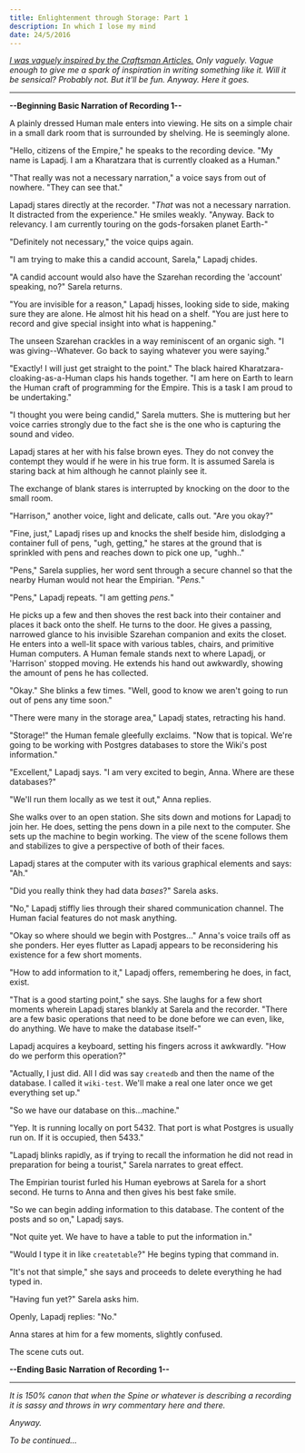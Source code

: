 ```yaml
---
title: Enlightenment through Storage: Part 1
description: In which I lose my mind
date: 24/5/2016
---
```


*[I was vaguely inspired by the Craftsman Articles.](https://github.com/sensui/the-craftsman-book) Only vaguely. Vague enough to give me a spark of inspiration in writing something like it. Will it be sensical? Probably not. But it'll be fun. Anyway. Here it goes.*

---

**--Beginning Basic Narration of Recording 1--**

A plainly dressed Human male enters into viewing. He sits on a simple chair in a small dark room that is surrounded by shelving. He is seemingly alone.

"Hello, citizens of the Empire," he speaks to the recording device. "My name is Lapadj. I am a Kharatzara that is currently cloaked as a Human."

"That really was not a necessary narration," a voice says from out of nowhere. "They can see that."

Lapadj stares directly at the recorder. "*That* was not a necessary narration. It distracted from the experience." He smiles weakly. "Anyway. Back to relevancy. I am currently touring on the gods-forsaken planet Earth-"

"Definitely not necessary," the voice quips again.

"I am trying to make this a candid account, Sarela," Lapadj chides.

"A candid account would also have the Szarehan recording the 'account' speaking, no?" Sarela returns.

"You are invisible for a reason," Lapadj hisses, looking side to side, making sure they are alone. He almost hit his head on a shelf. "You are just here to record and give special insight into what is happening."

The unseen Szarehan crackles in a way reminiscent of an organic sigh. "I was giving--Whatever. Go back to saying whatever you were saying."

"Exactly! I will just get straight to the point." The black haired Kharatzara-cloaking-as-a-Human claps his hands together. "I am here on Earth to learn the Human craft of programming for the Empire. This is a task I am proud to be undertaking."

"I thought you were being candid," Sarela mutters. She is muttering but her voice carries strongly due to the fact she is the one who is capturing the sound and video.

Lapadj stares at her with his false brown eyes. They do not convey the contempt they would if he were in his true form. It is assumed Sarela is staring back at him although he cannot plainly see it.

The exchange of blank stares is interrupted by knocking on the door to the small room.

"Harrison," another voice, light and delicate, calls out. "Are you okay?"

"Fine, just," Lapadj rises up and knocks the shelf beside him, dislodging a container full of pens, "ugh, getting," he stares at the ground that is sprinkled with pens and reaches down to pick one up, "ughh.."

"Pens," Sarela supplies, her word sent through a secure channel so that the nearby Human would not hear the Empirian. "*Pens.*"

"Pens," Lapadj repeats. "I am getting *pens.*"

He picks up a few and then shoves the rest back into their container and places it back onto the shelf. He turns to the door. He gives a passing, narrowed glance to his invisible Szarehan companion and exits the closet. He enters into a well-lit space with various tables, chairs, and primitive Human computers. A Human female stands next to where Lapadj, or 'Harrison' stopped moving. He extends his hand out awkwardly, showing the amount of pens he has collected.

"Okay." She blinks a few times. "Well, good to know we aren't going to run out of pens any time soon."

"There were many in the storage area," Lapadj states, retracting his hand.

"Storage!" the Human female gleefully exclaims. "Now that is topical. We're going to be working with Postgres databases to store the Wiki's post information."

"Excellent," Lapadj says. "I am very excited to begin, Anna. Where are these databases?"

"We'll run them locally as we test it out," Anna replies.

She walks over to an open station. She sits down and motions for Lapadj to join her. He does, setting the pens down in a pile next to the computer. She sets up the machine to begin working. The view of the scene follows them and stabilizes to give a perspective of both of their faces.

Lapadj stares at the computer with its various graphical elements and says: "Ah."

"Did you really think they had data *bases*?" Sarela asks.

"No," Lapadj stiffly lies through their shared communication channel. The Human facial features do not mask anything.

"Okay so where should we begin with Postgres..." Anna's voice trails off as she ponders. Her eyes flutter as Lapadj appears to be reconsidering his existence for a few short moments.

"How to add information to it," Lapadj offers, remembering he does, in fact, exist.

"That is a good starting point," she says. She laughs for a few short moments wherein Lapadj stares blankly at Sarela and the recorder. "There are a few basic operations that need to be done before we can even, like, do anything. We have to make the database itself-"

Lapadj acquires a keyboard, setting his fingers across it awkwardly. "How do we perform this operation?"

"Actually, I just did. All I did was say `createdb` and then the name of the database. I called it `wiki-test`. We'll make a real one later once we get everything set up."

"So we have our database on this...machine."

"Yep. It is running locally on port 5432. That port is what Postgres is usually run on. If it is occupied, then 5433."

"Lapadj blinks rapidly, as if trying to recall the information he did not read in preparation for being a tourist," Sarela narrates to great effect.

The Empirian tourist furled his Human eyebrows at Sarela for a short second. He turns to Anna and then gives his best fake smile.

"So we can begin adding information to this database. The content of the posts and so on," Lapadj says.

"Not quite yet. We have to have a table to put the information in."

"Would I type it in like `createtable`?" He begins typing that command in.

"It's not that simple," she says and proceeds to delete everything he had typed in.

"Having fun yet?" Sarela asks him.

Openly, Lapadj replies: "No."

Anna stares at him for a few moments, slightly confused.

The scene cuts out.

**--Ending Basic Narration of Recording 1--**

---

*It is 150% canon that when the Spine or whatever is describing a recording it is sassy and throws in wry commentary here and there.*

*Anyway.*

*To be continued...*
